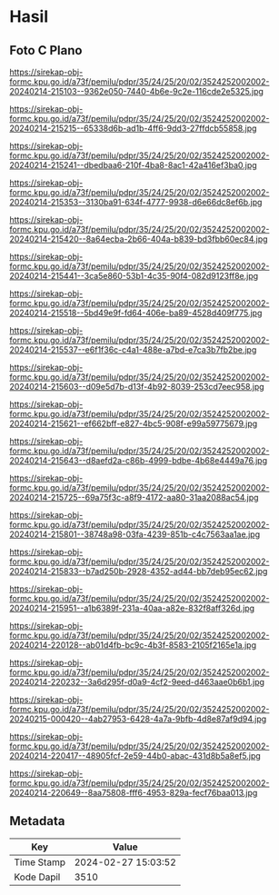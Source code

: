 # Hasil

## Foto C Plano

https://sirekap-obj-formc.kpu.go.id/a73f/pemilu/pdpr/35/24/25/20/02/3524252002002-20240214-215103--9362e050-7440-4b6e-9c2e-116cde2e5325.jpg

https://sirekap-obj-formc.kpu.go.id/a73f/pemilu/pdpr/35/24/25/20/02/3524252002002-20240214-215215--65338d6b-ad1b-4ff6-9dd3-27ffdcb55858.jpg

https://sirekap-obj-formc.kpu.go.id/a73f/pemilu/pdpr/35/24/25/20/02/3524252002002-20240214-215241--dbedbaa6-210f-4ba8-8ac1-42a416ef3ba0.jpg

https://sirekap-obj-formc.kpu.go.id/a73f/pemilu/pdpr/35/24/25/20/02/3524252002002-20240214-215353--3130ba91-634f-4777-9938-d6e66dc8ef6b.jpg

https://sirekap-obj-formc.kpu.go.id/a73f/pemilu/pdpr/35/24/25/20/02/3524252002002-20240214-215420--8a64ecba-2b66-404a-b839-bd3fbb60ec84.jpg

https://sirekap-obj-formc.kpu.go.id/a73f/pemilu/pdpr/35/24/25/20/02/3524252002002-20240214-215441--3ca5e860-53b1-4c35-90f4-082d9123ff8e.jpg

https://sirekap-obj-formc.kpu.go.id/a73f/pemilu/pdpr/35/24/25/20/02/3524252002002-20240214-215518--5bd49e9f-fd64-406e-ba89-4528d409f775.jpg

https://sirekap-obj-formc.kpu.go.id/a73f/pemilu/pdpr/35/24/25/20/02/3524252002002-20240214-215537--e6f1f36c-c4a1-488e-a7bd-e7ca3b7fb2be.jpg

https://sirekap-obj-formc.kpu.go.id/a73f/pemilu/pdpr/35/24/25/20/02/3524252002002-20240214-215603--d09e5d7b-d13f-4b92-8039-253cd7eec958.jpg

https://sirekap-obj-formc.kpu.go.id/a73f/pemilu/pdpr/35/24/25/20/02/3524252002002-20240214-215621--ef662bff-e827-4bc5-908f-e99a59775679.jpg

https://sirekap-obj-formc.kpu.go.id/a73f/pemilu/pdpr/35/24/25/20/02/3524252002002-20240214-215643--d8aefd2a-c86b-4999-bdbe-4b68e4449a76.jpg

https://sirekap-obj-formc.kpu.go.id/a73f/pemilu/pdpr/35/24/25/20/02/3524252002002-20240214-215725--69a75f3c-a8f9-4172-aa80-31aa2088ac54.jpg

https://sirekap-obj-formc.kpu.go.id/a73f/pemilu/pdpr/35/24/25/20/02/3524252002002-20240214-215801--38748a98-03fa-4239-851b-c4c7563aa1ae.jpg

https://sirekap-obj-formc.kpu.go.id/a73f/pemilu/pdpr/35/24/25/20/02/3524252002002-20240214-215833--b7ad250b-2928-4352-ad44-bb7deb95ec62.jpg

https://sirekap-obj-formc.kpu.go.id/a73f/pemilu/pdpr/35/24/25/20/02/3524252002002-20240214-215951--a1b6389f-231a-40aa-a82e-832f8aff326d.jpg

https://sirekap-obj-formc.kpu.go.id/a73f/pemilu/pdpr/35/24/25/20/02/3524252002002-20240214-220128--ab01d4fb-bc9c-4b3f-8583-2105f2165e1a.jpg

https://sirekap-obj-formc.kpu.go.id/a73f/pemilu/pdpr/35/24/25/20/02/3524252002002-20240214-220232--3a6d295f-d0a9-4cf2-9eed-d463aae0b6b1.jpg

https://sirekap-obj-formc.kpu.go.id/a73f/pemilu/pdpr/35/24/25/20/02/3524252002002-20240215-000420--4ab27953-6428-4a7a-9bfb-4d8e87af9d94.jpg

https://sirekap-obj-formc.kpu.go.id/a73f/pemilu/pdpr/35/24/25/20/02/3524252002002-20240214-220417--48905fcf-2e59-44b0-abac-431d8b5a8ef5.jpg

https://sirekap-obj-formc.kpu.go.id/a73f/pemilu/pdpr/35/24/25/20/02/3524252002002-20240214-220649--8aa75808-fff6-4953-829a-fecf76baa013.jpg


## Metadata

| Key        | Value               |
| ---------- | ------------------- |
| Time Stamp | 2024-02-27 15:03:52 |
| Kode Dapil | 3510                |



